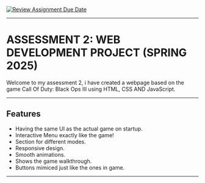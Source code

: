 [![Review Assignment Due Date](https://classroom.github.com/assets/deadline-readme-button-22041afd0340ce965d47ae6ef1cefeee28c7c493a6346c4f15d667ab976d596c.svg)](https://classroom.github.com/a/vOLoQzLP)

----------------------------------------------------------------------------------------------------------------------------------------------

# ASSESSMENT 2: WEB DEVELOPMENT PROJECT (SPRING 2025)

Welcome to my assessment 2, i have created a webpage based on the game Call Of Duty: Black Ops III using HTML, CSS AND JavaScript.

----------------------------------------------------------------------------------------------------------------------------------------------

## Features

- Having the same UI as the actual game on startup.
- Interactive Menu exactly like the game!
- Section for different modes.
- Responsive design.
- Smooth animations.
- Shows the game walkthrough.
- Buttons mimiced just like the ones in game.

----------------------------------------------------------------------------------------------------------------------------------------------

